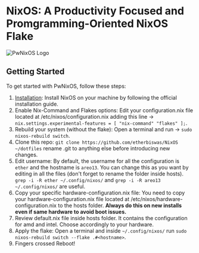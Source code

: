 # NixOS: A Productivity Focused and Promgramming-Oriented NixOS Flake

![PwNixOS Logo](pics/PwNixOS.png)

## Getting Started

To get started with PwNixOS, follow these steps:

1. [Installation](https://nixos.org/manual/nixos/stable/index.html#ch-installation): Install NixOS on your machine by following the official installation guide.
2. Enable Nix-Command and Flakes options: Edit your configuration.nix file located at /etc/nixos/configuration.nix
   adding this line -> `nix.settings.experimental-features = [ "nix-command" "flakes" ];`.
3. Rebuild your system (without the flake):
   Open a terminal and run -> `sudo nixos-rebuild switch`.
4. Clone this repo: `git clone https://github.com/etherbiswas/NixOS ~/dotfiles`
   rename .git to anything else before introducing new changes.
5. Edit username: By default, the username for all the configuration is
   `ether` and the hostname is `areo13`. You can change this as you want
   by editing in all the files (don't forget to rename the folder inside hosts).
   `grep -i -R ether ~/.config/nixos/` and `grep -i -R areo13 ~/.config/nixos/` are useful.
6. Copy your specific hardware-configuration.nix file: You need to copy your
   hardware-configuration.nix file located at /etc/nixos/hardware-configuration.nix
   to the hosts folder. **Always do this on new installs even if same hardware to avoid boot issues.**
7. Review default.nix file inside hosts folder. It contains the configuration for amd and intel.
   Choose accordingly to your hardware.
8. Apply the flake: Open a terminal and inside `~/.config/nixos/` run
   `sudo nixos-rebuild switch --flake .#<hostname>`.
9. Fingers crossed Reboot!
